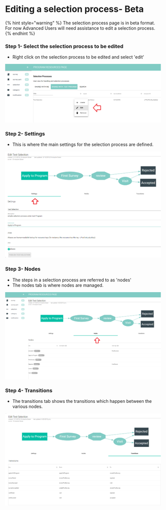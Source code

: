 # Editing a selection process- Beta

{% hint style="warning" %}
The selection process page is in beta format.  For now Advanced Users will need assistance to edit a selection process.
{% endhint %}

### Step 1- Select the selection process to be edited

* Right click on the selection process to be edited and select 'edit'

![](../../../../.gitbook/assets/image%20%28122%29.png)

### Step 2- Settings 

* This is where the main settings for the selection process are defined.

![](../../../../.gitbook/assets/image%20%2852%29.png)

### Step 3- Nodes

* The steps in a selection process are referred to as 'nodes'
* The nodes tab is where nodes are managed. 

![](../../../../.gitbook/assets/image%20%2847%29.png)

### Step 4- Transitions

* The transitions tab shows the transitions which happen between the various nodes.

![](../../../../.gitbook/assets/image%20%28111%29.png)

